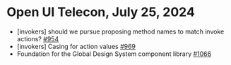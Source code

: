 Open UI Telecon, July 25, 2024
===================================
  * [invokers] should we pursue proposing method names to match invoke actions? [#954](https://github.com/openui/open-ui/issues/954)
  * [invokers] Casing for action values [#969](https://github.com/openui/open-ui/issues/969)
  * Foundation for the Global Design System component library [#1066](https://github.com/openui/open-ui/issues/1066)

